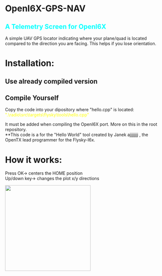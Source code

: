# OpenI6X-GPS-NAV
## <font color=cyan> A Telemetry Screen for OpenI6X </font>

A simple UAV GPS locator indicating where your plane/quad is located compared to the direction you are facing. 
This helps if you lose orientation. 

# Installation: 
## Use already compiled version

## Compile Yourself
Copy the code into your dipository where "hello.cpp" is located:<br>
<font color=yellow> ".\radio\src\targets\flysky\tools\hello.cpp" </font><p>
It must be added when compiling the OpenI6X port. More on this in the root repository.
<br>**This code is a for the "Hello World" tool created by Janek ajjjjjjjj , the OpenTX lead programmer for the Flysky-I6x. 

# How it works:
Press OK-> centers the HOME position
<br>
Up/down key-> changes the plot x/y directions 
<p><image src='./image.png' width='280px'>

